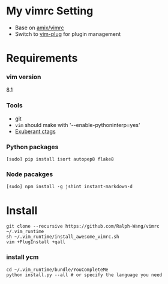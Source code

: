 
# My vimrc Setting

* Base on [amix/vimrc](https://github.com/amix/vimrc)
* Switch to [vim-plug](https://github.com/junegunn/vim-plug) for plugin management

# Requirements

### vim version

8.1

### Tools
* git
* `vim` should make with '--enable-pythoninterp=yes'
* [Exuberant ctags](http://ctags.sourceforge.net/)

### Python packages
```
[sudo] pip install isort autopep8 flake8
```

### Node pacakges

```
[sudo] npm install -g jshint instant-markdown-d
```


# Install

```
git clone --recursive https://github.com/Ralph-Wang/vimrc ~/.vim_runtime
sh ~/.vim_runtime/install_awesome_vimrc.sh
vim +PlugInstall +qall
```

### install ycm

```
cd ~/.vim_runtime/bundle/YouCompleteMe
python install.py --all # or specify the language you need
```
